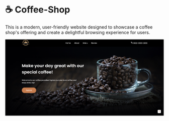 # ☕ Coffee-Shop
<p>This is a modern, user-friendly website designed to showcase a coffee shop's offering and create a delightful browsing experience for users.</p>
<div class=home-page>
      <img src="README images/Home Page.png" alt="Home Page">
</div>
